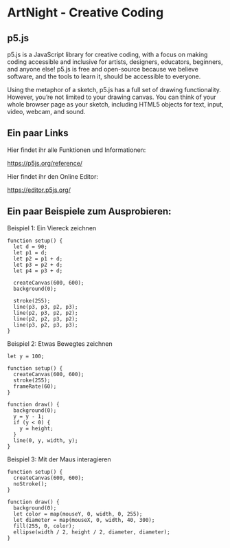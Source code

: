 # ArtNight - Creative Coding

## p5.js

p5.js is a JavaScript library for creative coding, with a focus on making coding
accessible and inclusive for artists, designers, educators, beginners, and
anyone else! p5.js is free and open-source because we believe software, and the
tools to learn it, should be accessible to everyone.

Using the metaphor of a sketch, p5.js has a full set of drawing functionality.
However, you’re not limited to your drawing canvas. You can think of your whole
browser page as your sketch, including HTML5 objects for text, input, video,
webcam, and sound.

## Ein paar Links

Hier findet ihr alle Funktionen und Informationen:

https://p5js.org/reference/

Hier findet ihr den Online Editor:

https://editor.p5js.org/

## Ein paar Beispiele zum Ausprobieren:

Beispiel 1: Ein Viereck zeichnen

```
function setup() {
  let d = 90;
  let p1 = d;
  let p2 = p1 + d;
  let p3 = p2 + d;
  let p4 = p3 + d;

  createCanvas(600, 600);
  background(0);

  stroke(255);
  line(p3, p3, p2, p3);
  line(p2, p3, p2, p2);
  line(p2, p2, p3, p2);
  line(p3, p2, p3, p3);
}
```

Beispiel 2: Etwas Bewegtes zeichnen

```
let y = 100;

function setup() {
  createCanvas(600, 600);
  stroke(255);
  frameRate(60);
}

function draw() {
  background(0);
  y = y - 1;
  if (y < 0) {
    y = height;
  }
  line(0, y, width, y);
}

```

Beispiel 3: Mit der Maus interagieren

```
function setup() {
  createCanvas(600, 600);
  noStroke();
}

function draw() {
  background(0);
  let color = map(mouseY, 0, width, 0, 255);
  let diameter = map(mouseX, 0, width, 40, 300);
  fill(255, 0, color);
  ellipse(width / 2, height / 2, diameter, diameter);
}
```
